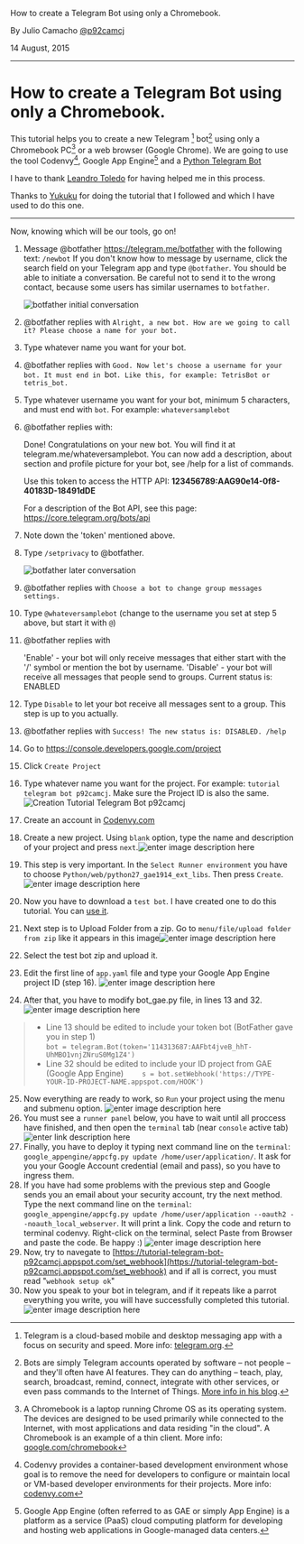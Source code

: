 
How to create a Telegram Bot using only a Chromebook.

By Julio Camacho [@p92camcj](mailto:p92camcj@gmail.com)

14 August, 2015

----------

How to create a Telegram Bot using only a Chromebook.
===================

This tutorial helps you to create a new Telegram [^1] bot[^2] using only a Chromebook PC[^3] or a web browser (Google Chrome). We are going to use the tool Codenvy[^4], Google App Engine[^5] and a [Python Telegram Bot](https://github.com/leandrotoledo/python-telegram-bot)

I have to thank [Leandro Toledo](https://github.com/leandrotoledo/) for having helped me in this process.

Thanks to [Yukuku](https://github.com/yukuku/) for doing the tutorial that I followed and which I have used to do this one.

----------

Now, knowing which will be our tools, go on!

1. Message @botfather https://telegram.me/botfather with the following text: `/newbot`
   If you don't know how to message by username, click the search field on your Telegram app and type `@botfather`. You should be able to initiate a conversation. Be careful not to send it to the wrong contact, because some users has similar usernames to `botfather`.
   
   ![botfather initial conversation](http://i.imgur.com/pGOtOcj.png)

2. @botfather replies with `Alright, a new bot. How are we going to call it? Please choose a name for your bot.`

3. Type whatever name you want for your bot.

4. @botfather replies with `Good. Now let's choose a username for your bot. It must end in `bot`. Like this, for example: TetrisBot or tetris_bot.`

5. Type whatever username you want for your bot, minimum 5 characters, and must end with `bot`. For example: `whateversamplebot` 

6. @botfather replies with:

    Done! Congratulations on your new bot. You will find it at telegram.me/whateversamplebot. You can now add a description, about section and profile picture for your bot, see /help for a list of commands.

    Use this token to access the HTTP API:
    <b>123456789:AAG90e14-0f8-40183D-18491dDE</b>

    For a description of the Bot API, see this page: https://core.telegram.org/bots/api
    
7. Note down the 'token' mentioned above.

8. Type `/setprivacy` to @botfather.

   ![botfather later conversation](http://i.imgur.com/ZrRdaa0.png)

9. @botfather replies with `Choose a bot to change group messages settings.`

10. Type `@whateversamplebot` (change to the username you set at step 5 above, but start it with `@`)

11. @botfather replies with

    'Enable' - your bot will only receive messages that either start with the '/' symbol or mention the bot by username.
    'Disable' - your bot will receive all messages that people send to groups.
    Current status is: ENABLED
    
12. Type `Disable` to let your bot receive all messages sent to a group. This step is up to you actually.

13. @botfather replies with `Success! The new status is: DISABLED. /help`

14. Go to https://console.developers.google.com/project

15. Click `Create Project` 

16. Type whatever name you want for the project. For example: `tutorial telegram bot p92camcj`. Make sure the Project ID is also the same.![Creation Tutorial Telegram Bot p92camcj](https://lh4.googleusercontent.com/W02O10AeDahFG6LqeROkgO2aymJnC-plu6p6rXT7hI9_IrK0f-8RB6mKpaa4tf36T3W4VqVl84FG6pg=w1342-h513)

17. Create an account in [Codenvy.com](https://codenvy.com)

18. Create a new project. Using `blank` option, type the name and description of your project and press `next`.![enter image description here](https://lh5.googleusercontent.com/M9rzGaO8FeibmXpoTSKaih69LhIjLD4g0LWHvpAjBmdrfRN6m07O5x3aEIYycmOPi-BGrSp9QEi-vCg=w1342-h513 "Create new Codenvy Project")

19. This step is very important. In the `Select Runner environment` you have to choose `Python/web/python27_gae1914_ext_libs`. Then press `Create`.![enter image description here](https://lh3.googleusercontent.com/FEYf9dtCi5LPGI3_BgaeE_FGEmqhSrYNScT8pGBZkFlZD07-FUs9-QDb4p0dMUoSOQjqAgwfOqV4tgg=w1342-h513 "Select Runner environment")

20. Now you have to download a `test bot`. I have created one to do this tutorial. You can [use it](https://github.com/p92camcj/Tutorial-telegram-bot/archive/master.zip). 

21. Next step is to Upload Folder from a zip. Go to `menu/file/upload folder from zip` like it appears in this image![enter image description here](https://lh6.googleusercontent.com/rdbk7I2S-nA9I78auqlS52rloLp9OryvOm8D2abThVKhOFdycEYB7Xdol1hDAn-jd-FpQwLObD9nx7w=w1342-h513 "Import folder from zip")

22. Select the test bot zip and upload it.

23. Edit the first line of `app.yaml` file and type your Google App Engine project ID (step 16).  ![enter image description here](https://lh4.googleusercontent.com/7VasLUL0LFKNC58O12hEvXgVavD8KoB7A4-OcvU2k9sQUpG7UHsw6840N7xPxZmKwCuQMlCQ8QKQ2-Y=w1342-h513-rw "Modify app.yaml")

24. After that, you have to modify bot_gae.py file, in lines 13 and 32. ![enter image description here](https://lh3.googleusercontent.com/Hab4vuAWdftS8pmFryoGPaN5aZwnpNU9tAT2P40tlvTdXr-whR-p6J7N9_QfemYt8nom8TG0RmcCtWk=w1342-h513-rw "Modify bot_gae.py") 
>- Line 13 should be edited to include your token bot (BotFather gave you in step 1)  
`bot = telegram.Bot(token='114313687:AAFbt4jveB_hhT-UhMBO1vnjZNruS0Mg1Z4')`
>- Line 32 should be edited to include your ID project from GAE (Google App Engine)
`    s = bot.setWebhook('https://TYPE-YOUR-ID-PROJECT-NAME.appspot.com/HOOK')`

25. Now everything are ready to work, so `Run` your project using the menu and submenu option.
![enter image description here](https://lh3.googleusercontent.com/eD-ufk3pI5bVgV9OK3HmnlHUDnwFsMgDCCfjiINoTpZYyKhmGA8pTt8-y2qnhJwwIlC-xTUCNPjqP8Y=w1342-h513 "Run Project")
26. You must see a `runner panel` below, you have to wait until all proccess have finished, and then open the `terminal` tab (near `console` active tab) 
![enter link description here](https://lh4.googleusercontent.com/wN2WgB8VcZeXcaLoY-WfoZvep5Jq8Prjfc-7S8ZhEBpXz1PX5NZLtCKuoTmI0SK8qYYuDisDvvcT--8=w1342-h513-rw "Console tab in runner panel")
27. Finally, you have to deploy it typing next command line on the `terminal`: `google_appengine/appcfg.py update /home/user/application/`. It ask for you your Google Account credential (email and pass), so you have to ingress them.
28. If you have had some problems with the previous step and Google sends you an email about your security account, try the next method. Type the next command line on the `terminal`: `google_appengine/appcfg.py update /home/user/application --oauth2 --noauth_local_webserver`. It will print a link. Copy the code and return to terminal codenvy. Right-click on the terminal, select Paste from Browser and paste the code. Be happy :) ![enter image description here](https://lh4.googleusercontent.com/lQMeneNDCQtwYNGY0YsZk23A4co_3jZSGE4T2x0SmB8kdgOX4FYNgFdD8zMex1S3mwJjJiJO0gvWCSg=w1342-h513-rw "Problems Google?")
29. Now, try to navegate to [https://tutorial-telegram-bot-p92camcj.appspot.com/set_webhook](https://tutorial-telegram-bot-p92camcj.appspot.com/set_webhook) and if all is correct, you must read "`webhook setup ok`"
30. Now you speak to your bot in telegram, and if it repeats like a parrot everything you write, you will have successfully completed this tutorial. ![enter image description here](https://drive.google.com/file/d/0B05KqB61aXlWQjkxR3BYZzUxQkk "Like a Parrot")



[^1]: Telegram is a cloud-based mobile and desktop messaging app with a focus on security and speed. More info: [telegram.org](http://telegram.org/).

[^2]: Bots are simply Telegram accounts operated by software – not people – and they'll often have AI features. They can do anything – teach, play, search, broadcast, remind, connect, integrate with other services, or even pass commands to the Internet of Things. [More info in his blog](https://telegram.org/blog/bot-revolution).

[^3]: A Chromebook is a laptop running Chrome OS as its operating system. The devices are designed to be used primarily while connected to the Internet, with most applications and data residing "in the cloud". A Chromebook is an example of a thin client. More info: [google.com/chromebook](https://www.google.com/chromebook/)

[^4]: Codenvy provides a container-based development environment whose goal is to remove the need for developers to configure or maintain local or VM-based developer environments for their projects. More info: [codenvy.com](http://www.codenvy.com/)

[^5]: Google App Engine (often referred to as GAE or simply App Engine) is a platform as a service (PaaS) cloud computing platform for developing and hosting web applications in Google-managed data centers. 
